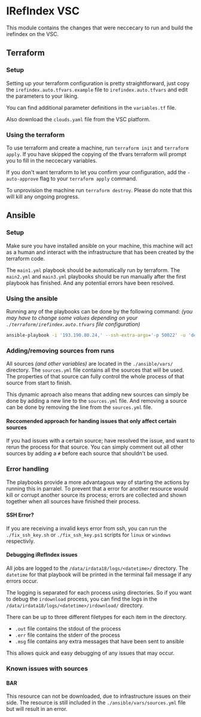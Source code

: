 # IRefIndex VSC

This module contains the changes that were neccecary to run and build the irefindex on the VSC. 

## Terraform

### Setup

Setting up your terraform configuration is pretty straightforward, just copy the `irefindex.auto.tfvars.example` file to `irefindex.auto.tfvars` and edit the parameters to your liking.

You can find additional parameter definitions in the `variables.tf` file.

Also download the `clouds.yaml` file from the VSC platform.

### Using the terraform

To use terraform and create a machine, run `terraform init` and `terraform apply`. If you have skipped the copying of the tfvars terraform will prompt you to fill in the neccecary variables.

If you don't want terraform to let you confirm your configuration, add the `-auto-approve` flag to your `terraform apply` command.

To unprovision the machine run `terraform destroy`. Please do note that this will kill any ongoing progress.

## Ansible

### Setup

Make sure you have installed ansible on your machine, this machine will act as a human and interact with the infrastructure that has been created by the terraform code. 

The `main1.yml` playbook should be automatically run by terraform. The `main2.yml` and `main3.yml` playbooks should be run manually after the first playbook has finished. And any potential errors have been resolved.

### Using the ansible

Running any of the playbooks can be done by the following command: *(you may have to change some values depending on your `./terraform/irefindex.auto.tfvars` file configuration)*

```bash
ansible-playbook -i '193.190.80.24,' --ssh-extra-args='-p 50022' -u 'debian' --private-key=~/.ssh/id_ed25519 ansible/<playbook>.yml
```

### Adding/removing sources from runs

All sources *(and other variables)* are located in the `./ansible/vars/` directory. The `sources.yml` file contains all the sources that will be used. The properties of that source can fully control the whole process of that source from start to finish.

This dynamic aproach also means that adding new sources can simply be done by adding a new line to the `sources.yml` file. And removing a source can be done by removing the line from the `sources.yml` file.

#### Reccomended approach for handing issues that only affect certain sources

If you had issues with a certain source; have resolved the issue, and want to rerun the process for that source. You can simply comment out all other sources by adding a `#` before each source that shouldn't be used.

### Error handling

The playbooks provide a more advantagous way of starting the actions by running this in parralel. To prevent that a error for another resource would kill or corrupt another source its process; errors are collected and shown together when all sources have finished their process.

#### SSH Error?

If you are receiving a invalid keys error from ssh, you can run the `./fix_ssh_key.sh` or `./fix_ssh_key.ps1` scripts for `linux` or `windows` respectivly.

#### Debugging iRefIndex issues

All jobs are logged to the `/data/irdata18/logs/<datetime>/` directory. The `datetime` for that playbook will be printed in the terminal fail message if any errors occur.

The logging is separated for each process using directories. So if you want to debug the `irdownload` process, you can find the logs in the `/data/irdata18/logs/<datetime>/irdownload/` directory.

There can be up to three different filetypes for each item in the directory. 

- `.out` file contains the stdout of the process
- `.err` file contains the stderr of the process 
- `.msg` file contains any extra messages that have been sent to ansible

This allows quick and easy debugging of any issues that may occur.

### Known issues with sources

#### BAR

This resource can not be downloaded, due to infrastructure issues on their side. The resource is still included in the `./ansible/vars/sources.yml` file but will result in an error.





